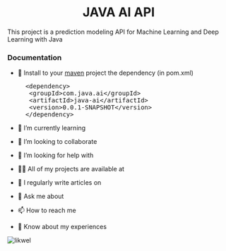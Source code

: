 
<h1 align="center">JAVA AI API</h1>

<p align="left">This project is a prediction modeling API for Machine Learning and Deep Learning with Java</p>

<h3>Documentation</h3>

- 🔭 Install to your [maven](https://maven.apache.org/) project the dependency (in pom.xml)
    <pre>
	&lt;dependency&gt;
	 &lt;groupId&gt;com.java.ai&lt;/groupId&gt;
     &lt;artifactId>java-ai&lt;/artifactId&gt;
     &lt;version&gt;0.0.1-SNAPSHOT&lt;/version&gt;
    &lt;/dependency&gt;
 </pre>

- 🌱 I’m currently learning 

- 👯 I’m looking to collaborate 

- 🤝 I’m looking for help with 

- 👨‍💻 All of my projects are available at 

- 📝 I regularly write articles on 

- 💬 Ask me about 

- 📫 How to reach me 

- 📄 Know about my experiences 

<p><img align="center" src="https://github-readme-streak-stats.herokuapp.com/?user=likwel&" alt="likwel" /></p>
